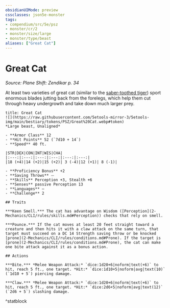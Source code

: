 ```yaml
---
obsidianUIMode: preview
cssclasses: json5e-monster
tags:
- compendium/src/5e/psz
- monster/cr/2
- monster/size/large
- monster/type/beast
aliases: ["Great Cat"]
---
```

# Great Cat
*Source: Plane Shift: Zendikar p. 34*  

At least two varieties of great cat (similar to the [saber-toothed tiger](2-Mechanics/CLI/bestiary/beast/saber-toothed-tiger.md)) sport enormous blades jutting back from the forelegs, which help them cut through heavy undergrowth and take down much larger prey.

```ad-statblock
title: Great Cat
![](https://raw.githubusercontent.com/5etools-mirror-3/5etools-img/main/bestiary/tokens/PSZ/Great%20Cat.webp#token)
*Large beast, Unaligned*

- **Armor Class** 12
- **Hit Points** 52 (`7d10 + 14`)
- **Speed** 40 ft.

|STR|DEX|CON|INT|WIS|CHA|
|:---:|:---:|:---:|:---:|:---:|:---:|
|18 (+4)|14 (+2)|15 (+2)| 3 (-4)|12 (+1)| 8 (-1)|

- **Proficiency Bonus** +2
- **Saving Throws** ⏤
- **Skills** Perception +3, Stealth +6
- **Senses** passive Perception 13
- **Languages** —
- **Challenge** 2

## Traits

***Keen Smell.*** The cat has advantage on Wisdom ([Perception](2-Mechanics/CLI/rules/skills.md#Perception)) checks that rely on smell.

***Pounce.*** If the cat moves at least 20 feet straight toward a creature and then hits it with a claw attack on the same turn, that target must succeed on a DC 14 Strength saving throw or be knocked [prone](2-Mechanics/CLI/rules/conditions.md#Prone). If the target is [prone](2-Mechanics/CLI/rules/conditions.md#Prone), the cat can make one bite attack against it as a bonus action.

## Actions

***Bite.*** *Melee Weapon Attack:* `dice:1d20+6|noform|text(+6)` to hit, reach 5 ft., one target. *Hit:* `dice:1d10+5|noform|avg|text(10)` (`1d10 + 5`) piercing damage.

***Claw.*** *Melee Weapon Attack:* `dice:1d20+6|noform|text(+6)` to hit, reach 5 ft., one target. *Hit:* `dice:2d6+5|noform|avg|text(12)` (`2d6 + 5`) slashing damage.
```
^statblock